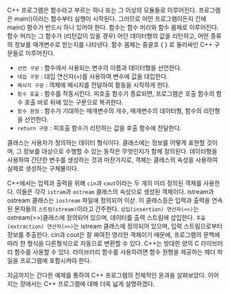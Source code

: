 C++ 프로그램은 함수라고 부르는 하나 또는 그 이상의 모듈들로 이루어진다. 프로그램은 main()이라는 함수부터 실행이 시작된다. 그러므로 어떤 프로그램이든지 간에 main() 함수가 반드시 하나 있어야 한다. 함수는 함수 머리와 함수 몸체로 이루어진다. 함수 머리는 그 함수가 (리턴값이 있을 경우) 어던 데이터형의 값을 리턴하고, 어떤 종류의 정보를 매개변수로 받는지를 나타낸다. 함수 몸체는 중괄호 { } 로 둘러싸인 C++ 구문들로 이루어진다.

* ```선언 구문``` : 함수에서 사용되는 변수의 이름과 데이터형을 선언한다.
* ```대입 구문``` : 대입 연산자(=)를 사용하여 변수에 값을 대입한다.
* ```메시지 구문``` : 객체에 메시지를 전달하여 활동을 시작하게 한다.
* ```함수 호출``` : 함수를 작동시킨다. 피호출 함수가 종료되면, 프로그램은 호출 함수의 함수 호출 바로 뒤에 있는 구문으로 복귀한다. 
* ```함수 원형``` : 함수가 기대하는 매개변수의 개수, 매개변수의 데이터형, 함수의 리턴형을 선언한다.
* ```return 구문``` : 피호출 함수가 리턴하는 값을 후출 함수에 전달한다.

클래스는 사용자가 정의하는 데이터 형식이다. 클래스에는 정보를 어떻게 표현할 것이며, 그 정보를 대상으로 수행할 수 있는 동작은 무엇인지가 함께 정의된다. 데이터형을 사용하여 간단한 변수를 생성하는 것과 마찬가지로, 객체는 클래스의 속성을 사용하여 실제로 생성하는 구체물이다. 

C++에서는 입력과 출력을 위해 ```cin```과 ```cout```이라는 두 개의 미리 정의된 객체를 사용한다. 이들은 각각 ```istram```과 ```ostream``` 클래스의 속성으로 생성된 객체이다. istream과 ostream 클래스는 ```iostream``` 파일에 정의되어 이삳. 이 클래스등은 입력과 출력을 연속된 문자들의 ```스트림(stream)```이라고 간주한다. ```삽입(insertion) 연산자(<<)```는 ostream(>>)클래스에 정의되어 있으며, 데이터를 출력 스트림에 삽입한다. ```추출(extraction) 연산자(>>)```는 istream 클래스에 정의되어 있으며, 입력 스트림으로부터 정보를 추출한다. cin과 cout은 잘 짜여진 영리한 객체이기 때문에, 프로그램의 문맥에 따라 한 형식을 다른형식으로 자동으로 변환할 수 있다. C++는 방대한 양의 C 라이브러리 함수를 사용할 수 있다. 라이브러리 함수를 사용하려면 함수 원형을 제공하는 헤더 파일을 프로그램에 포함시켜야 한다.

지금까지는 간다한 예제를 통하여 C++ 프로그램의 전체적인 윤과을 살펴보았다. 이어지는 장에서는 C++ 프로그램에 대해 더욱 넓게 설명하겠다. 